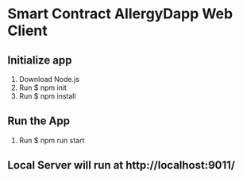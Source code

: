 # Smart Contract AllergyDapp Web Client
## Initialize app
1. Download Node.js
2. Run $ npm init
3. Run $ npm install

## Run the App 
1. Run $ npm run start
## Local Server will run at http://localhost:9011/
